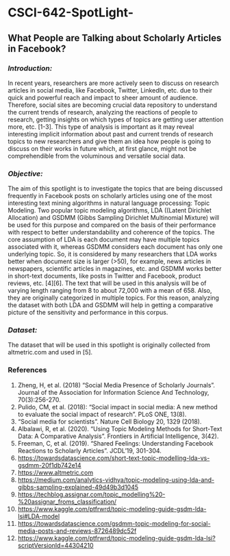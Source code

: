 # CSCI-642-SpotLight-
## What People are Talking about Scholarly Articles in Facebook? ##
### *Introduction:* ###
In recent years, researchers are more actively seen to discuss on research articles in social media, like Facebook, Twitter, LinkedIn, etc. due to their quick and powerful reach and impact to sheer amount of audience. Therefore, social sites are becoming crucial data repository to understand the current trends of research, analyzing the reactions of people to research, getting insights on which types of topics are getting user attention more, etc. [1-3]. This type of analysis is important as it may reveal interesting implicit information about past and current trends of research topics to new researchers and give them an idea how people is going to discuss on their works in future which, at first glance, might not be comprehendible from the voluminous and versatile social data.

### *Objective:* ###
The aim of this spotlight is to investigate the topics that are being discussed frequently in Facebook posts on scholarly articles using one of the most interesting text mining algorithms in natural language processing: Topic Modeling. Two popular topic modeling algorithms, LDA ((Latent Dirichlet Allocation) and GSDMM (Gibbs Sampling Dirichlet Multinomial Mixture) will be used for this purpose and compared on the basis of their performance with respect to better understandability and coherence of the topics. The core assumption of LDA is each document may have multiple topics associated with it, whereas GSDMM considers each document has only one underlying topic. So, it is considered by many researchers that LDA works better when document size is larger (>50), for example, news articles in newspapers, scientific articles in magazines, etc. and GSDMM works better in short-text documents, like posts in Twitter and Facebook, product reviews, etc. [4][6]. The text that will be used in this analysis will be of varying length ranging from 8 to about 72,000 with a mean of 658. Also, they are originally categorized in multiple topics. For this reason, analyzing the dataset with both LDA and GSDMM will help in getting a comparative picture of the sensitivity and performance in this corpus.

### *Dataset:* ###
The dataset that will be used in this spotlight is originally collected from altmetric.com and used in [5].

### References ###
1. Zheng, H, et al. (2018) “Social Media Presence of Scholarly Journals”. Journal of the Association for Information Science And Technology, 70(3):256-270.
2. Pulido, CM, et al. (2018): “Social impact in social media: A new method to evaluate the social impact of research”. PLoS ONE, 13(8).
3. “Social media for scientists”. Nature Cell Biology 20, 1329 (2018).
4. Albalawi, R, et al. (2020). “Using Topic Modeling Methods for Short-Text Data: A Comparative Analysis”. Frontiers in Artificial Intelligence, 3(42).
5. Freeman, C, et al. (2019). “Shared Feelings: Understanding Facebook Reactions to Scholarly Articles”. JCDL’19, 301-304.
6. https://towardsdatascience.com/short-text-topic-modelling-lda-vs-gsdmm-20f1db742e14
7. https://www.altmetric.com
8. https://medium.com/analytics-vidhya/topic-modeling-using-lda-and-gibbs-sampling-explained-49d49b3d1045
9. https://techblog.assignar.com/topic_modelling%20-%20assignar_froms_classification/
10. https://www.kaggle.com/ptfrwrd/topic-modeling-guide-gsdm-lda-lsi#LDA-model
11. https://towardsdatascience.com/gsdmm-topic-modeling-for-social-media-posts-and-reviews-8726489dc52f
12. https://www.kaggle.com/ptfrwrd/topic-modeling-guide-gsdm-lda-lsi?scriptVersionId=44304210

